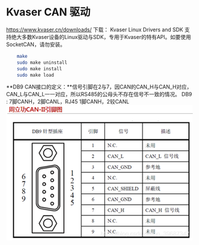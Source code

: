 # Kvaser CAN 驱动

https://www.kvaser.cn/downloads/
下载：
    Kvaser Linux Drivers and SDK 支持绝大多数Kvaser设备的Linux驱动与SDK，专用于Kvaser的特有API。如要使用SocketCAN，请勿安装。

```Bash
    make
    sudo make uninstall
    sudo make install
    sudo make load
```

**DB9 CAN接口的定义：**信号引脚在2与7，因CAN的CAN_H与CAN_H对应，CAN_L与CAN_L一一对应，所以RS485的公母头不存在信号不一致的情况。 DB9 : 7脚CANH，2脚CANL，RJ45 1脚CANH，2较CANL
![1](pics/2023-07-27-15-10-12.png)
